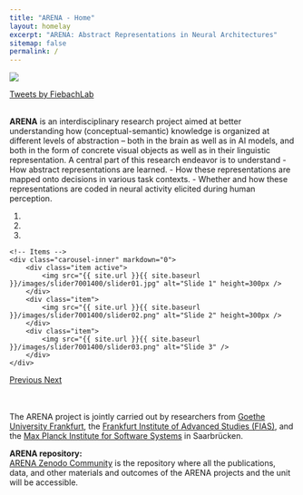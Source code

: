 ```yaml
---
title: "ARENA - Home"
layout: homelay
excerpt: "ARENA: Abstract Representations in Neural Architectures"
sitemap: false
permalink: /
---
```


<div class="image">
<img src="{{ site.url }}{{ site.baseurl }}/images/logopic/ARENA_text.jpg" style="max-width: 400px;align: left">
</div>


<a class="twitter-timeline" data-dnt="true" href="https://twitter.com/FiebachLab?ref_src=twsrc%5Etfw">Tweets by FiebachLab</a> <script async src="https://platform.twitter.com/widgets.js" charset="utf-8"></script> 


<br>
<b>ARENA</b> is an interdisciplinary research project aimed at better understanding how (conceptual-semantic) knowledge is organized at different levels of abstraction – both in the brain as well as in AI models, and both in the form of concrete visual objects as well as in their linguistic representation. A central part of this research endeavor is to understand
- How abstract representations are learned.
- How these representations are mapped onto decisions in various task contexts.
- Whether and how these representations are coded in neural activity elicited during human perception.

<div markdown="0" id="carousel" class="carousel slide" data-ride="carousel" data-interval="4000" data-pause="hover" >
    <!-- Menu -->
    <ol class="carousel-indicators">
        <li data-target="#carousel" data-slide-to="0" class="active"></li>
        <li data-target="#carousel" data-slide-to="1"></li>
        <li data-target="#carousel" data-slide-to="2"></li>
    </ol>

    <!-- Items -->
    <div class="carousel-inner" markdown="0">
        <div class="item active">
            <img src="{{ site.url }}{{ site.baseurl }}/images/slider7001400/slider01.jpg" alt="Slide 1" height=300px />
        </div>
        <div class="item">
            <img src="{{ site.url }}{{ site.baseurl }}/images/slider7001400/slider02.png" alt="Slide 2" height=300px />
        </div>
        <div class="item">
            <img src="{{ site.url }}{{ site.baseurl }}/images/slider7001400/slider03.png" alt="Slide 3" />
        </div>
    </div>
  <a class="left carousel-control" href="#carousel" role="button" data-slide="prev">
    <span class="glyphicon glyphicon-chevron-left" aria-hidden="true"></span>
    <span class="sr-only">Previous</span>
  </a>
  <a class="right carousel-control" href="#carousel" role="button" data-slide="next">
    <span class="glyphicon glyphicon-chevron-right" aria-hidden="true"></span>
    <span class="sr-only">Next</span>
  </a>
</div>

<br /><br />
The ARENA project is jointly carried out by researchers from [Goethe University Frankfurt](https://www.goethe-university-frankfurt.de/), the [Frankfurt Institute of Advanced Studies (FIAS)](https://fias.institute/en/), and the [Max Planck Institute for Software Systems](https://www.mpi-sws.org/) in Saarbrücken.

<b>ARENA repository:</b> <br>
[ARENA Zenodo Community](https://zenodo.org/communities/arena) is the repository where all the publications, data, and other materials and outcomes of the ARENA projects and the unit will be accessible.



